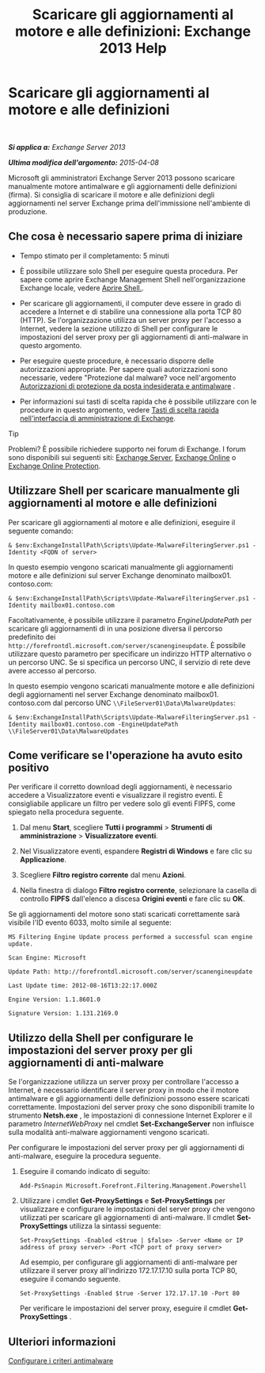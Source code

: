 ﻿---
title: 'Scaricare gli aggiornamenti al motore e alle definizioni: Exchange 2013 Help'
TOCTitle: Scaricare gli aggiornamenti al motore e alle definizioni
ms:assetid: 8f2ca383-e463-4df0-aa5d-29afe2f81aaf
ms:mtpsurl: https://technet.microsoft.com/it-it/library/JJ657471(v=EXCHG.150)
ms:contentKeyID: 50481162
ms.date: 05/22/2018
mtps_version: v=EXCHG.150
ms.translationtype: MT
---

# Scaricare gli aggiornamenti al motore e alle definizioni

 

_**Si applica a:** Exchange Server 2013_

_**Ultima modifica dell'argomento:** 2015-04-08_

Microsoft gli amministratori Exchange Server 2013 possono scaricare manualmente motore antimalware e gli aggiornamenti delle definizioni (firma). Si consiglia di scaricare il motore e alle definizioni degli aggiornamenti nel server Exchange prima dell'immissione nell'ambiente di produzione.

## Che cosa è necessario sapere prima di iniziare

  - Tempo stimato per il completamento: 5 minuti

  - È possibile utilizzare solo Shell per eseguire questa procedura. Per sapere come aprire Exchange Management Shell nell'organizzazione Exchange locale, vedere [Aprire Shell.](https://technet.microsoft.com/it-it/library/dd638134\(v=exchg.150\)).

  - Per scaricare gli aggiornamenti, il computer deve essere in grado di accedere a Internet e di stabilire una connessione alla porta TCP 80 (HTTP). Se l'organizzazione utilizza un server proxy per l'accesso a Internet, vedere la sezione utilizzo di Shell per configurare le impostazioni del server proxy per gli aggiornamenti di anti-malware in questo argomento.

  - Per eseguire queste procedure, è necessario disporre delle autorizzazioni appropriate. Per sapere quali autorizzazioni sono necessarie, vedere "Protezione dal malware? voce nell'argomento [Autorizzazioni di protezione da posta indesiderata e antimalware](anti-spam-and-anti-malware-permissions-exchange-2013-help.md) .

  - Per informazioni sui tasti di scelta rapida che è possibile utilizzare con le procedure in questo argomento, vedere [Tasti di scelta rapida nell'interfaccia di amministrazione di Exchange](keyboard-shortcuts-in-the-exchange-admin-center-exchange-online-protection-help.md).


> [!TIP]
> Problemi? È possibile richiedere supporto nei forum di Exchange. I forum sono disponibili sui seguenti siti: <A href="https://go.microsoft.com/fwlink/p/?linkid=60612">Exchange Server</A>, <A href="https://go.microsoft.com/fwlink/p/?linkid=267542">Exchange Online</A> o <A href="https://go.microsoft.com/fwlink/p/?linkid=285351">Exchange Online Protection</A>.



## Utilizzare Shell per scaricare manualmente gli aggiornamenti al motore e alle definizioni

Per scaricare gli aggiornamenti al motore e alle definizioni, eseguire il seguente comando:

    & $env:ExchangeInstallPath\Scripts\Update-MalwareFilteringServer.ps1 -Identity <FQDN of server>

In questo esempio vengono scaricati manualmente gli aggiornamenti motore e alle definizioni sul server Exchange denominato mailbox01. contoso.com:

    & $env:ExchangeInstallPath\Scripts\Update-MalwareFilteringServer.ps1 -Identity mailbox01.contoso.com

Facoltativamente, è possibile utilizzare il parametro *EngineUpdatePath* per scaricare gli aggiornamenti di in una posizione diversa il percorso predefinito dei `http://forefrontdl.microsoft.com/server/scanengineupdate`. È possibile utilizzare questo parametro per specificare un indirizzo HTTP alternativo o un percorso UNC. Se si specifica un percorso UNC, il servizio di rete deve avere accesso al percorso.

In questo esempio vengono scaricati manualmente motore e alle definizioni degli aggiornamenti nel server Exchange denominato mailbox01. contoso.com dal percorso UNC `\\FileServer01\Data\MalwareUpdates`:

    & $env:ExchangeInstallPath\Scripts\Update-MalwareFilteringServer.ps1 -Identity mailbox01.contoso.com -EngineUpdatePath \\FileServer01\Data\MalwareUpdates

## Come verificare se l'operazione ha avuto esito positivo

Per verificare il corretto download degli aggiornamenti, è necessario accedere a Visualizzatore eventi e visualizzare il registro eventi. È consigliabile applicare un filtro per vedere solo gli eventi FIPFS, come spiegato nella procedura seguente.

1.  Dal menu **Start**, scegliere **Tutti i programmi** \> **Strumenti di amministrazione** \> **Visualizzatore eventi**.

2.  Nel Visualizzatore eventi, espandere **Registri di Windows** e fare clic su **Applicazione**.

3.  Scegliere **Filtro registro corrente** dal menu **Azioni**.

4.  Nella finestra di dialogo **Filtro registro corrente**, selezionare la casella di controllo **FIPFS** dall'elenco a discesa **Origini eventi** e fare clic su **OK**.

Se gli aggiornamenti del motore sono stati scaricati correttamente sarà visibile l'ID evento 6033, molto simile al seguente:

`MS Filtering Engine Update process performed a successful scan engine update.`

`Scan Engine: Microsoft`

`Update Path: http://forefrontdl.microsoft.com/server/scanengineupdate`

`Last Update time: ‎2012‎-‎08‎-‎16T13:22:17.000Z`

`Engine Version: 1.1.8601.0`

`Signature Version: 1.131.2169.0`

## Utilizzo della Shell per configurare le impostazioni del server proxy per gli aggiornamenti di anti-malware

Se l'organizzazione utilizza un server proxy per controllare l'accesso a Internet, è necessario identificare il server proxy in modo che il motore antimalware e gli aggiornamenti delle definizioni possono essere scaricati correttamente. Impostazioni del server proxy che sono disponibili tramite lo strumento **Netsh.exe** , le impostazioni di connessione Internet Explorer e il parametro *InternetWebProxy* nel cmdlet **Set-ExchangeServer** non influisce sulla modalità anti-malware aggiornamenti vengono scaricati.

Per configurare le impostazioni del server proxy per gli aggiornamenti di anti-malware, eseguire la procedura seguente.

1.  Eseguire il comando indicato di seguito:
    
        Add-PsSnapin Microsoft.Forefront.Filtering.Management.Powershell

2.  Utilizzare i cmdlet **Get-ProxySettings** e **Set-ProxySettings** per visualizzare e configurare le impostazioni del server proxy che vengono utilizzati per scaricare gli aggiornamenti di anti-malware. Il cmdlet **Set-ProxySettings** utilizza la sintassi seguente:
    
        Set-ProxySettings -Enabled <$true | $false> -Server <Name or IP address of proxy server> -Port <TCP port of proxy server>
    
    Ad esempio, per configurare gli aggiornamenti di anti-malware per utilizzare il server proxy all'indirizzo 172.17.17.10 sulla porta TCP 80, eseguire il comando seguente.
    
        Set-ProxySettings -Enabled $true -Server 172.17.17.10 -Port 80
    
    Per verificare le impostazioni del server proxy, eseguire il cmdlet **Get-ProxySettings** .

## Ulteriori informazioni

[Configurare i criteri antimalware](configure-anti-malware-policies-exchange-2013-help.md)

